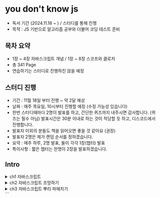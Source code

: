 # you don't know js

- 독서 기간 (2024.11.18 ~ ) / 스터디를 통해 진행
- 목적 : JS 기반으로 알고리즘 공부와 더불어 코딩 테스트 준비

## 목차 요약

- 1장 ~ 4장 자바스크립트 개념 / 1장 ~ 8장 스코프와 클로저
- 총 341 Page
- 연습하기는 스터디로 진행하진 않을 예정

## 스터디 진행

- 기간 : 11월 18일 부터 진행 ~ 약 2달 예상
- 날짜 : 매주 목요일, 10시부터 진행할 예정 (수정 가능성 있습니다)
- 한번 스터디때마다 2명이 발표를 하고, 간단한 퀴즈까지 내주시면 감사합니다. (퀴즈는 필수 아님)
  발표시간은 30분 이내로 하는 것이 적당할 듯 하고, 디스코드에서 진행합니다.
- 발표자 이외의 분들도 책을 읽어오면 좋을 것 같아요 (권장)
- 발표자 2명은 제가 랜덤 순서를 정하겠습니다.
- 요약 : 매주 하루, 2명 발표, 둘이 각각 1장(챕터) 발표
- 특이사항 : 짧은 챕터는 한명이 2장을 발표하겠습니다.

## Intro

<details>
  <summary>ch1 자바스크립트</summary>

> 자바스크립트에 마스터는 없습니다. 더 익숙해지고 친해질 수 있습니다.
> 이 책은 자바스크립트와 가까워지기 위한 여행이 될 것 입니다.

## 1.1 책에 대하여

자바스크립트 정복은 목적지가 아니라 바라봐야할 방향입니다.
조급하게 이 책을 후딱 읽고 끝낸다는 마음보다, 천천히 인내와 끈기를 갖고 읽기 바랍니다.

## 1.2 이름의 유래

자바 사용자에게 마케팅하기 위해 자바 + (가벼운)스크립트 언어 라는 의미로 만들어졌습니다.

TC39에서 지정하고 공식화된 명칭은 ECMAScript 입니다.
ES6는 ECMAScript 2015로도 불립니다. (ES6는 2015년에 나왔기 때문)

> 자바스크립트와 자바의 관계는 햄스터와 햄의 관계와 같습니다.

## 1.3 명세서

TC39는 js를 관리하는 운영 위원회입니다.
제안 단계는 0 ~ 4단계로 나뉩니다.

누구나 제안을 할 수 있지만, TC39의 승인을 받아야합니다. (https://github.com/tc39/proposals)

js는 버전이 없습니다. 공식적인 표준 js는 오직 하나입니다.

모든 브라우저, 디바이스 제조사는 단 하나뿐인 명세서를 기준으로 js 구현체를 만듭니다.

### JS를 지배하는 웹

JS 구현체를 만들 때 가장 중요시 되는 분야는 역시나 웹 환경입니다.

JS 엔진 제조사들은 js 구현체를 만들 때, 여러 상황에 대한 엣지 케이스를 고려하여 발전해 왔습니다.

이런 상황에서 JS 명세서가 업데이트 되었을 때, 엔진 제조사들은 명세서를 준수하도록 엔진을 업데이트 하거나 명세서 개정안을 자사 엔진에 반영하지 않겠다는 결정을 합니다.

만약 자사 엔진에 반영하지 않는다고 했을 때에는, TC39 위원회는 종종 기존 결정을 철회하고 명세서를 웹에 맞게 수정합니다. (ex. contains -> includes, flatten -> flat)

### JS지만 JS가 아닌 웹 전용 문법 (feat: alert)

```javascript
alert("Hello, World!");
```

이 코드는 **모든 웹** 전용 문법입니다. (alert는 브라우저에서만 동작합니다.)

브라우저 엔진, Node js 등과 같이 JS가 실행되는 환경은 전역 스코프에 API를 추가해 자체적으로 사용할 수 있는 기능을 제공합니다. (ex. alert)

alert 말고도 다양한 API가 있습니다. (ex. fetch, getCurrentLocation)

node js는 브라우저에서 사용할 수 없는 API를 제공합니다. (ex. fs, http)

우리가 자주 사용하는 console.log도 브라우저에서만 사용할 수 있는 API입니다.

이 처럼 console.log 코드를 본다면 호출은 JS지만, console.log는 명세서에 없는 웹 전용 문법이라는 것을 알 수 있습니다.

### 모든 코드가 JS인 것은 아닙니다.

개발자 도구의 경우 가장 중요시하는 것은 DX입니다. (Developer Experience)

그렇기 때문에 개발자 도구에서의 결과가 JS 명세서와 일치하지 않을 수 있습니다.

예를 들어 "전역 스코프 최상위 레벨에서 let과 const로 변수 여러 개를 선언했을 때 작동 방식"은 실제 명세서와는 다를 수 있습니다.

정확한 내용을 알고 싶다면 명세서를 참고해야합니다.

## 1.4 JS의 다양한 얼굴

프로그래밍에서는 "패러다임" 이라는 용어를 통해, 코드를 어떤식으로 작성할지에 대한 방법론을 제시합니다.

대표적인 패러다임은 다음과 같습니다.

- 절차적 프로그래밍 : 코드가 탑다운이면서 선현적으로 구조화, 이때 프로시저라 불리는 코드 단위에 미리 정해진 일련의 연산을 작성합니다.
- 객체지향 프로그래밍 : 코드를 클래스 단위로 구조화, 클래스는 데이터와 동작을 함께 묶어서 관리합니다.
- 함수형 프로그래밍 : 코드를 함수 단위로 구조화, 이때 함수는 순수하고 불변적이어야합니다. 또한 함수 자체가 값이 될 수 있습니다.

패러다임에 옳고 그름은 없습니다. 어떤 패러다임이든 적절한 상황이 있습니다.

특정 언어의 경우 지향하는 패러다임이 있지만 (C언어는 절차적, Java는 객체지향) JS는 다양한 패러다임을 지원합니다. 이를 다중 패러다임 언어라고 합니다.

## 1.5 하위 호환성과 상위 호환성

JS는 하위 호환성을 중요시합니다. (ex. ES6 코드는 ES5 엔진에서도 동작해야합니다.)

TC39 위원회는 새로운 기능을 추가할 때, 기존 코드와 충돌이 없도록 설계합니다. 그리고 "우리는 절대 웹을 망치지 않을 것이다" 라는 신념을 가지고 있습니다.

이에 장점만 있는 것은 아닙니다. 단점으로는 한번의 실수로 영원히 고치지 못하는 명세가 발생할 수 있습니다. 그만큼 엄격한 기준과 테스트를 필요로 합니다.

다만 예외적인 경우도 있습니다만, 매우 드물고 특별한 경우입니다.

이와 반대개념인 상위 호환성에 대해 알아보겠습니다.

일단 JS는 상위 호환성을 지향하지 않습니다. 상위 호환성을 지원하는 대표적인 예시는 HTML과 CSS입니다.

HTML과 CSS에서는 본질상 선언적이므로, 인식되지 않는 선언은 무시하고 넘어갑니다.

### 간극을 메우는 노력

JS는 상위 호환성을 보장하지 않기에 오래된 엔진에서는 최신 기능을 사용할 수 없습니다. 이런 문제를 해결하기 위해 방법이 있습니다.

- 폴리필 : ES6 이상의 기능을 ES5 이하에서 사용할 수 있도록 도와주는 코드 조각입니다. (ex. core-js)
- 트랜스파일 : 코드를 변환하는 과정을 말합니다. (ex. babel)

바벨은 오래된 엔진에서도 최신 기능을 사용할 수 있도록 도와줍니다.

```javascript
// ES6
if (true) {
  let x = 2;
  console.log(x);
} else {
  let x = 3;
  console.log(x);
}
// let은 블록 스코프를 가지기 때문에 x는 블록 내부에서만 유효합니다.

// ES5 (바벨을 통해 변환된 코드)
var x$0, x$1;
if (true) {
  x$0 = 2;
  console.log(x);
} else {
  x$1 = 3;
  console.log(x);
}
```

그럼 그냥 옛날 방식으로 코딩하면 되지 않을까요? 그렇지 않습니다.

- ES6 이상의 기능은 코드를 더 명확하게 만들어줍니다.

이런 이유로 ES6 이상의 기능을 사용하는 것이 좋습니다. (다만, 폴리필과 트랜스파일을 통해 호환성을 지키는 것이 중요합니다.)

### 폴리필을 활용해서 극복하기

상위 호환성 문제가 새로운 문법이 아닌 근래에 추가되었지만, 아직 지원하지 않는 API 일 경우 폴리필을 사용할 수 있습니다.

```javascript
// finally 메서드는 ES6에 추가된 메서드입니다.
// 이 메서드는 Promise가 성공하든 실패하든 무조건 실행됩니다.

// 폴리필을 사용하지 않은 코드
promise
  .then(() => {
    // 성공
  })
  .catch(() => {
    // 실패
  })
  .finally(() => {
    // 무조건 실행
  });

// finally 메서드를 사용하기 위한 폴리필
if (typeof Promise.prototype.finally !== "function") {
  Promise.prototype.finally = function (callback) {
    return this.then(
      (value) => Promise.resolve(callback()).then(() => value),
      (reason) =>
        Promise.resolve(callback()).then(() => {
          throw reason;
        })
    );
  };
}
```

폴리필에 대한 정보는 ES-Shim Repository에서 확인할 수 있습니다.

## 1.6 인터프리터 이해하기

인터프리터 언어 vs 컴파일러 언어

- 인터프리터 언어 : 코드를 한 줄씩 읽어가며 실행합니다. (ex. JS, Python)
- 컴파일러 언어 : 코드를 한 번에 컴파일하고 실행합니다. (ex. C, C++)

장단점은 다음과 같습니다.

- 인터프리터 언어 : 빠른 개발, 느린 실행 (실행 시간이 오래 걸릴 수 있음, 최적화가 어려울 수 있음)
- 컴파일러 언어 : 느린 개발, 빠른 실행 (컴파일 시간이 오래 걸릴 수 있음)

인터프리터 언어는 한 줄씩 읽기 때문에, 만약 5번째 줄에서 오류가 발생하면 1 ~ 4번째 줄까지는 실행이 되고 오류를 발경하지 못합니다. 근데 이렇게 오류 발견을 미루는 것은 때에 따라서는 문제가 될 수 있습니다.

**파싱(Parsing)**

파싱이라는 단계를 거치는 언어도 있습니다. 만약 파싱 단계가 있다면 5번째 줄에 오류를 사전에 발견하여 오류를 수정할 수 있습니다.

이렇게 된다면 syntax error(혹은 static error)를 미리 발견할 수 있습니다.

파싱이 끝난 후에는 파싱 결과인 AST(Abstract Syntax Tree)를 바탕으로 실행 단계로 넘어갑니다. 이런 파싱의 역할로 인해 파싱하는 언어는 컴파일 언어라고 통용되기도 합니다.

그럼 JS도 파싱을 거치는 언어인데, 컴파일 언어일까요? 대답은 컴파일 언어에 가깝다 입니다.

js -> 파싱(추상 구문 트리) -> 컴파일(바이트 코드) -> 실행

**JS로 만든 코드의 실행 절차**

1. 작성된 코드는 바벨이 트랜스파일합니다. 이후 번들러(webpack)가 코드를 하나로 묶습니다. 이 결과를 JS 엔진으로 보냅니다.
2. JS 엔진은 코드를 실행하기 전에 파싱합니다. 이때 추상 구문 트리(AST)를 만듭니다.
3. AST를 바이트 코드로 컴파일합니다. 이때 최적화를 수행합니다. (JIT 컴파일)
4. JS 가상 머신이 바이트 코드를 실행합니다.

<!-- img 추가 -->
<img src="/img/books/js/v8-overview.png" alt="v8-overview" width="500" height="300"/>

이런 특징들 덕분에 문법 오류를 미리 발견할 수 있고, 프로그램을 더 빠르게 완성할 수 있습니다.

### 웹어셈블리 (WebAssembly)

JS로 작성한 코드를 얼마나 빠르게 실행할 수 있을까요? 이런 고민에서 웹어셈블리가 탄생했습니다.

처음에는 ASM.js라는 프로젝트로 시작되었습니다. ASM.js는 JS로 작성된 코드를 최적화하여 빠르게 실행할 수 있도록 도와줍니다.

이후에 WASM(WebAssembly)가 등장했습니다. JS기반 개발자가 아니라도 JS 엔진에서 사용될 코드를 쉽게 작성할 수 있도록 도와줍니다. 특징으로는 파싱과 컴파일 단계를 거치지 않고, 바이트 코드로 바로 실행할 수 있습니다.

WASM은 웹을 위한 기술은 아닙니다. 다른 어떤 언어도 컴파일러만 있다면 WASM을 사용할 수 있습니다.

JS를 WASM이 대체하지는 않습니다. WASM은 JS와 함께 사용할 수 있는 기술입니다.

## 1.7 엄격 모드

엄격 모드는 JS의 버그를 줄이기 위해 만들어졌습니다.

엄격 모드는 다음과 같은 특징이 있습니다. (use strict)

- 선언되지 않은 변수를 사용하면 ReferenceError가 발생합니다.
- 함수의 매개변수 이름이 중복되면 SyntaxError가 발생합니다.
- with 문을 사용하면 SyntaxError가 발생합니다.
- eval 함수를 사용하면 SyntaxError가 발생합니다.

```javascript
// "use strict"; 는 함수 단위로도 사용할 수 있습니다. 점진적으로 적용할 때 사용할 수 있습니다.

function foo() {
  // 공백 혹은 주석만 use strict 위에 있을 수 있습니다.
  "use strict";
  x = 10; // ReferenceError: x is not defined
}
```

## 1.8 요약

- JS는 ECMAScript 명세서를 따르는 언어입니다.
- TC39 위원회가 명세서를 관리합니다.
- 브라우저를 비롯해 Node.js, Deno 등 다양한 환경에서 JS를 사용할 수 있습니다.

- JS는 다중 패러다임 언어입니다.
- 객제지향, 함수형, 절차적 프로그래밍을 지원합니다.

- JS는 컴파일 처리되는 언어입니다. (파싱, 컴파일, 실행 단계를 거칩니다.)

</details>

<details>
  <summary>ch2 자바스크립트 조망하기</summary>

> 가장 좋은 JS 학습 방법은 직접 코드를 작성해보는 것입니다.

## 2.1 파일은 프로그램입니다.

JS 파일을 하나의 프로그램이라고 생각해야합니다. 이런 마인드를 가져야하는 이유는 주로 오류 처리 때문입니다.

JS 파일을 모듈로 분리하고 이러한 모듈들의 조합으로 하나의 프로그램을 만들고, 빌드 도구를 사용해 하나의 파일로 만들어서 배포합니다.

그러므로 모듈 하나하나를 독립적인 작은 프로그램으로 생각하고, 이 프로그램들을 조합해 하나의 큰 프로그램을 만들어야합니다.

## 2.2 값

JS에서 값은 원시타입(Primitive Type)과 객체타입(Object Type)으로 나뉩니다.

### 원시타입

> 템플릿 리터럴은 문자열을 보다 편리하게 작성할 수 있도록 도와줍니다.

아래 코드는 다양한 string 표현 방법을 보여줍니다.

```javascript
let name = "world";
let greeting = `Hello, ${name}!`;
console.log(greeting); // Hello, world!
console.log("Hello, " + name + "!"); // Hello, world!
console.log("Hello, " + name + "!"); // Hello, world!
```

- 템플릿 리터럴은 백틱(`)을 사용합니다. 변수를 ${}로 감싸서 사용합니다. 그냥 일반 string은 ""나 ''를 사용합니다.
- boolean은 true, false로 표현합니다.
- 매우 큰 정수를 표현할 때에는 BigInt를 사용합니다. (ex. 2n)
- null은 값이 없음을 나타내는 원시값입니다. (typeof null은 object입니다.)
- undefined는 값이 할당되지 않음을 나타내는 원시값입니다. (typeof undefined는 undefined입니다.)
- NaN은 숫자가 아님을 나타내는 원시값입니다. (typeof NaN은 number입니다.)
- symbol은 유일한 값을 나타내는 원시값입니다. (typeof symbol은 symbol입니다.)

### 배열과 객체

배열과 객체는 원시값과 달리 여러 값을 담을 수 있습니다.

```javascript
let arr = [1, 2, 3];
let obj = { a: 1, b: 2, c: 3 };

// 배열 안에는 다양한 타입의 값이 들어갈 수 있습니다.
// 객체, 배열, 함수 등 모든 타입이 들어갈 수 있습니다.
let mixed = [1, "two", [3], { four: 4 }, () => 5];

// 객체에 접근하는 방법
console.log(obj.a); // 1
console.log(obj["a"]); // 1
```

### 다시 한번 정리하는 값의 타입

```
typeof 42; // "number"
typeof "abc"; // "string"
typeof true; // "boolean"
typeof undefined; // "undefined"
typeof null; // "object" <- null은 object로 나옵니다. 주의
typeof {}; // "object"
typeof []; // "object" <- 배열은 object로 나옵니다. 주의
typeof function () {}; // "function"
```

### 변수 선언과 사용

변수는 값을 담는 상자입니다. 변수를 선언할 때에는 let, const, var 키워드를 사용합니다.

- let : 재할당이 가능한 변수를 선언합니다. 블록 스코프입니다.
- const : 재할당이 불가능한 변수를 선언합니다. 블록 스코프입니다.
- var : let과 비슷하지만, 스코프가 함수 스코프입니다.

```javascript
// 할당 예시 코드
let x = 10;
const y = 20;
var z = 30;

x = 15; // 재할당 가능
y = 25; // 재할당 불가능
z = 35; // 재할당 가능

console.log(x, y, z); // 15 20 35

// 스코프 예시 코드
if (true) {
  let a = 10;
  const b = 20;
  var c = 30;
}

console.log(a); // ReferenceError: a is not defined
console.log(b); // ReferenceError: b is not defined
console.log(c); // 30
```

</details>

<details>
  <summary>ch3 자바스크립트 뿌리 파헤치기</summary>

## 3.1 이터레이션

이터레이션은 반복을 의미합니다. JS에서는 이터레이션을 위해 다양한 방법을 제공합니다.

JavaScript에서 반복자(Iterator)는 시퀀스를 정의하고 종료시의 반환값을 잠재적으로 정의하는 객체입니다. 더 구체적으로 말하자면, 반복자는 두 개의 속성( value, done)을 반환하는 next() 메소드 사용하여 객체의 Iterator protocol을 구현합니다. 시퀀스의 마지막 값이 이미 산출되었다면 done 값은 true 가 됩니다. 만약 value값이 done 과 함께 존재한다면, 그것은 반복자의 반환값이 됩니다.

```javascript
function makeRangeIterator(start = 0, end = Infinity, step = 1) {
  var nextIndex = start;
  var n = 0;

  var rangeIterator = {
    next: function () {
      var result;
      if (nextIndex < end) {
        result = { value: nextIndex, done: false };
      } else if (nextIndex == end) {
        result = { value: n, done: true };
      } else {
        result = { done: true };
      }
      nextIndex += step;
      n++;
      return result;
    },
  };
  return rangeIterator;
}
```

위 처럼 이터레이터를 만들 수 있습니다. 그러나 보통 generator를 사용합니다.

```javascript
function* makeRangeIterator(start = 0, end = Infinity, step = 1) {
  let n = 0;
  for (let i = start; i < end; i += step) {
    yield i;
    n++;
  }
  return n;
}

let it = makeRangeIterator(0, 10, 2);
console.log(it.next()); // { value: 0, done: false }
console.log(it.next()); // { value: 2, done: false }
console.log(it.next()); // { value: 4, done: false }
```

생성자 함수가 최초로 호출될 때, 함수 내부의 어떠한 코드도 실행되지 않고, 대신 생성자라고 불리는 반복자 타입을 반환합니다. 생성자의 next 메소드를 호출함으로서 어떤 값이 소비되면, 생성자 함수는 yield 키워드를 만날 때까지 실행됩니다.

### 이터레이터 사용하기 (for...of)

> 객체는 값이 for..of 구조 내에서 반복되는 것 같은 그 반복 동작을 정의하는 경우 반복이 가능(iterable)합니다. Array 또는 Map과 같은 일부 내장 형은 기본 반복 동작이 있지만 다른 형(가령 Object)은 없습니다.

```javascript
let arr = [1, 2, 3];

for (let value of arr) {
  console.log(value);
}
```

for...of 말고도 다양한 반복문이 있습니다.

- for...in : 객체의 열거 가능한 속성을 반복합니다.
- forEach : 배열의 각 요소에 대해 함수를 실행합니다.
- map : 배열의 각 요소에 대해 함수를 실행하고, 결과를 새로운 배열로 반환합니다.
- filter : 배열의 각 요소에 대해 함수를 실행하고, 결과가 true인 요소만을 새로운 배열로 반환합니다.
- reduce : 배열의 각 요소에 대해 함수를 실행하고, 하나의 결과값을 반환합니다.
- spread : 배열을 펼쳐서 전달합니다. (ex. Math.max(...arr))

### 이터러블

js에서 이터러블한 자료형은 문자열, 배열, 맵, 셋 등이 있습니다.

## 3.2 클로저

클로저는 함수와 함수가 선언된 렉시컬 환경의 조합입니다. 렉시컬 환경은 함수가 정의될 때의 환경을 말합니다.

```javascript
function addCounter() {
  let count = 0;
  return function () {
    count++;
    return count;
  };
}

let counter = addCounter();
console.log(counter()); // 1
console.log(counter()); // 2
console.log(counter()); // 3

let counter2 = addCounter();
console.log(counter2()); // 1
console.log(counter2()); // 2
console.log(counter2()); // 3
```

위 코드는 클로저를 사용한 예시입니다. makeAdder 함수는 클로저를 반환합니다. 이 클로저는 x를 기억하고 있습니다.

클로저는 함수가 선언될 때의 렉시컬 환경을 기억합니다. 이 덕분에 함수가 선언될 때의 환경을 기억하고, 이후에도 그 환경을 사용할 수 있습니다.

## this

this는 함수가 호출될 때 결정됩니다. this는 함수가 호출될 때, 함수를 호출한 객체를 참조합니다. (동적 바인딩)

<!-- 실행컨텍스트로 설명  -->

this가 가르키는 것은 실행 컨텍스트에 따라 달라집니다. 근데 실행 컨텍스트는 다음과 같은 순서로 결정됩니다.

1. 함수 호출 시점
2. 함수 호출 방식
3. 함수 호출 위치

```javascript
function classroom(teacher) {
  return function study() {
    console.log(`${teacher} is teaching, ${this.student} is studying`);
  };
}

let assignment = classroom("Kyle");
assignment(); // Kyle is teaching, undefined is studying (this는 전역 객체를 가르킵니다.)

let workshop = {
  student: "Sally",
  assignment,
};

workshop.assignment(); // Kyle is teaching, Sally is studying (this는 workshop 객체를 가르킵니다.)

let workshop2 = {
  student: "Billy",
  assignment: assignment.bind({ student: "jane" }),
};

workshop2.assignment(); // Kyle is teaching, jane is studying (this는 jane을 가르킵니다.)
```

## prototype

모든 객체는 프로토타입을 가지고 있습니다. 프로토타입은 객체의 부모 역할을 합니다.

두 객체를 연결하는 연결 장치 입니다. 연결된 객체는 프로토타입 체인을 통해 서로 연결됩니다.

```javascript
let obj = { a: 1 };

let obj2 = Object.create(obj);

console.log(obj2.a); // 1
```

그러나 프로토타입을 조작하는 것은 권장되지 않습니다. 라이브러리에서 충돌이 발생할 수 있습니다.

### this + prototype

this와 prototype를 함께 사용하면, 객체의 메서드를 정의할 수 있습니다.

```javascript
function Workshop(teacher) {
  this.teacher = teacher;
}

Workshop.prototype.ask = function (question) {
  console.log(this.teacher, question);
};

let deepJS = new Workshop("Kyle");
let reactJS = new Workshop("Suzy");

deepJS.ask("Is 'prototype' a class?"); // Kyle Is 'prototype' a class?
reactJS.ask("Isn't 'prototype' ugly?"); // Suzy Isn't 'prototype' ugly?
```

</details>
```
